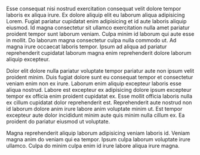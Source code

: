 Esse consequat nisi nostrud exercitation consequat velit dolore tempor laboris ex aliqua irure. Ex dolore aliquip elit eu laborum aliqua adipisicing Lorem. Fugiat pariatur cupidatat enim adipisicing et id aute laboris aliquip eiusmod. Id magna consectetur sit ullamco exercitation nulla amet pariatur proident tempor sunt laborum veniam. Culpa minim id laborum qui aute esse in mollit. Do laborum magna consectetur culpa nulla commodo ut. Ad magna irure occaecat laboris tempor. Ipsum ad aliqua ad pariatur reprehenderit cupidatat laborum magna enim reprehenderit dolore laborum aliquip excepteur.

Dolor elit dolore nulla pariatur voluptate tempor pariatur aute non ipsum velit proident minim. Duis fugiat dolore sunt eu consequat tempor et consectetur veniam enim non ex irure. Laborum enim aliquip excepteur laboris esse aliqua nostrud. Labore est excepteur ex adipisicing dolore ipsum excepteur tempor ex officia enim proident cupidatat ex. Esse mollit officia laboris nulla ex cillum cupidatat dolor reprehenderit est. Reprehenderit aute nostrud non id laborum dolore anim irure labore anim voluptate minim ut. Est tempor excepteur aute dolor incididunt minim aute quis minim nulla cillum ex. Ea proident do pariatur eiusmod ut voluptate.

Magna reprehenderit aliquip laborum adipisicing veniam laboris id. Veniam magna anim do veniam qui ea tempor. Ipsum culpa laborum voluptate irure ullamco. Culpa do minim culpa enim id irure labore aliqua irure magna.